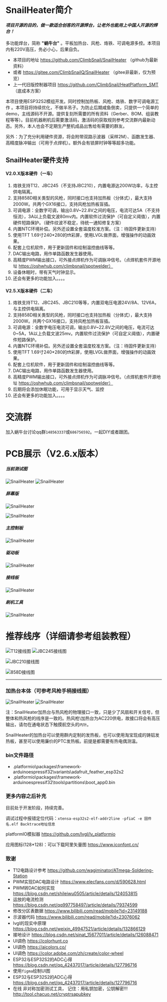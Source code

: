 # SnailHeater简介

#### _项目开源的目的，做一款适合创客的开源焊台，让老外也能用上中国人开源的焊台！_

多功能焊台，简称 __"蜗牛台"__ 。平板加热台、风枪、烙铁、可调电源多控。本项目内有220V高压，务必小心，后果自负。

* 本项目的地址 https://github.com/ClimbSnail/SnailHeater （github为最新资料）
* 或者 https://gitee.com/ClimbSnailQ/SnailHeater （gitee非最新，仅为预览）
* 上一代旧版控制器项目 https://github.com/ClimbSnail/HeatPlatform_SMT （底成本方案）

本项目使用ESP32S2模组开发。同时控制加热板、风枪、烙铁、数字可调电源工作 。本项目将持续优化，不做半吊子。为防止后期咸鱼倒卖，只提供一个简单的demo，主线源码不开源。提供复刻所需要的所有资料（Gerber、BOM、组装教程等等）。目前机器刷机后需要激活码，激活码的获取规则参考交流群内最新动态。另外，本人也会不定期生产整机成品出售给有需要的群友。

另外：为了充分利用硬件资源，将会附带双路示波器（采样2M）、函数发生器、高精度脉冲输出（可用于点焊机）。额外会有锁屏时钟等等超多功能。

## SnailHeater硬件支持
#### V2.0.X版本硬件（一车）
1. 烙铁支持T12、JBC245（不支持JBC210），内置电源达200W功率，与主控供电隔离。
2. 支持858D相关类型的风枪，同时接口也支持加热板（分体式），最大支持2000W。共两个GX16接口，支持风枪加热板盲插。
3. 可调电源：全数字可调，输出0.8V~22.8V之间的电压，电流可达5A（不支持恒流），3A以上负载文波80mv内。内置软件过流保护（可自定义阈值），内置硬件短路保护。（硬件纹波不稳定，待统一通知修复方案）
4. 内置NTC环境补偿。另外还设置全套温度校准方案。（注：待固件更新支持）
5. 使用TFT 1.69寸240*280的tft彩屏，使用LVGL做界面，增强操作的动画效果。
6. 配套上位机软件，用于更新固件和绘制温控曲线等等。
7. DAC输出电路，用作单路函数发生器使用。
8. 高精度PWM输出接口，可外接点焊机作为可调脉冲信号。（点焊机套件开源地址 https://oshwhub.com/climbsnail/spotwelder）
9. 设备休眠时，带有天气时钟显示。
10. 还会有更多的功能加入。。。。

#### V2.5.X版本硬件（二车）
1. 烙铁支持T12、JBC245、JBC210等等，内置双电压电源24V/8A、12V6A，与主控供电隔离。
2. 支持858D相关类型的风枪，同时接口也支持加热板（分体式），最大支持2000W。共两个GX16接口，支持风枪加热板盲插。
3. 可调电源：全数字电压电流可调，输出0.8V~22.8V之间的电压，电流可达0~5A，1A以上负载文波25mv。内置软件过流保护（可自定义阈值），内置硬件短路保护。
4. 内置NTC环境补偿。另外还设置全套温度校准方案。（注：待固件更新支持）
5. 使用TFT 1.69寸240*280的tft彩屏，使用LVGL做界面，增强操作的动画效果。
6. 配套上位机软件，用于更新固件和绘制温控曲线等等。
7. DAC输出电路，用作单路函数发生器使用。
8. 高精度PWM输出接口，可外接点焊机作为可调脉冲信号。（点焊机套件开源地址 https://oshwhub.com/climbsnail/spotwelder）
9.  后期将会添加休眠功能，可用于显示天气、监控
10. 还会有更多的功能加入。。。。

# 交流群
加入蜗牛台讨论qq群`148563337`或`686756592`。一起DIY或者跟团。

# PCB展示（V2.6.x版本）
##### 当前测试图
![SnailHeater](Images/SnailHeater镂空.png)
![SnailHeater](Images/主机成品2.jpg)

##### 屏幕版
![SnailHeater](Images/屏幕版正面.jpg)

![SnailHeater](Images/屏幕版和接线板接线1.jpg)

##### 主控制板
![SnailHeater](Images/核心板反面渲染图.png)

##### 驱动板
![SnailHeater](Images/驱动板正面.jpg)

##### 接线板
![SnailHeater](Images/拓展板反面渲染图（组装最后才焊航空头）.png)

##### 刷机工具
![SnailHeater](Images/配套刷机工具.png)

# 推荐线序（详细请参考组装教程）

![T12接线图](Images/T12接线图.png)
![JBC245接线图](Images/JBC245接线图.png)

![JBC210接线图](Images/JBC210接线图.png)

![858D接线图](Images/858D接线图.png)

***

### 加热台本体（可参考风枪手柄接线图）
![SnailHeater](Images/加热板正面.jpg)
![SnailHeater](Images/加热板背面.jpg)

注：SnailHeater加热台与热风枪的物理接口一致，只是少了风扇和开关信号，但整体和热风枪的线序是一致的。热风枪\加热台为AC220供电，故接口将会有高压输出，请勿在通电状态下触摸航空头的`内针`。

SnailHeater的加热台可以使用群内定制的发热板，也可以使用淘宝现成的铸铝发热板，甚至可以使用廉价的PTC发热板。前提是都需要有热电偶测温。

### bin文件路径
* .platformio\packages\framework-arduinoespressif32\variants\adafruit_feather_esp32s2
* .platformio\packages\framework-arduinoespressif32\tools\partitions\boot_app0.bin

### 更多内容之后补充
目前处于开发阶段，持续完善。

调试过程中报错定位代码：`xtensa-esp32s2-elf-addr2line -pfiaC -e 固件名.elf Backtrace地址信息`

platformIO模拟器 https://github.com/lvgl/lv_platformio

应用图标(128*128)：可以下载阿里矢量图 https://www.iconfont.cn/



### 致谢
* T12电路设计参考 https://github.com/wagiminator/ATmega-Soldering-Station
* PWM实现DAC电路设计 https://www.elecfans.com/d/590628.html
* PWM转DAC如何实现 https://blog.csdn.net/shileiwu0505/article/details/124053815
* 运放的电流检测 https://blog.csdn.net/qq997758497/article/details/79374599
* 修改分区表数据 https://www.bilibili.com/read/mobile?id=23149188
* 示波器代码 https://www.bilibili.com/read/mobile?id=23076062
* lvgl的现实中原理 https://blog.csdn.net/weixin_49947521/article/details/132866129
* 接地设计 https://blog.csdn.net/sinat_15677011/article/details/126088471
* UI调色 https://colorhunt.co
* UI调色 https://aicolors.co/
* UI调色 https://color.adobe.com/zh/create/color-wheel
* ESP32与ESP32S2的ADC心得 https://blog.csdn.net/qq_42437017/article/details/127796716
* 使用`figma`绘制UI图
* ESP32与ESP32S2的ADC心得 https://blog.csdn.net/qq_42437017/article/details/127796716
* 在线 非对称加密测试工具， 记住：用私钥加密，公钥解密!!! http://tool.chacuo.net/cryptrsapubkey